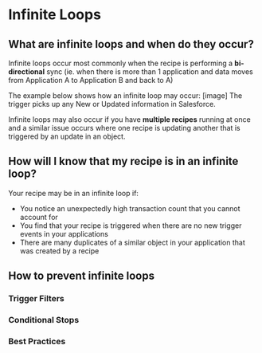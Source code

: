 # Infinite Loops

## What are infinite loops and when do they occur? 
Infinite loops occur most commonly when the recipe is performing a **bi-directional** sync (ie. when there is more than 1 application and data moves from Application A to Application B and back to A) 

The example below shows how an infinite loop may occur: 
[image]
The trigger picks up any New or Updated information in Salesforce.

Infinite loops may also occur if you have **multiple recipes** running at once and a similar issue occurs where one recipe is updating another that is triggered by an update in an object.

## How will I know that my recipe is in an infinite loop?

Your recipe may be in an infinite loop if:

  * You notice an unexpectedly high transaction count that you cannot account for
  * You find that your recipe is triggered when there are no new trigger events in your applications
  * There are many duplicates of a similar object in your application that was created by a recipe

## How to prevent infinite loops

### Trigger Filters

### Conditional Stops

### Best Practices
